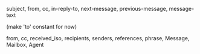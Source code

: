 subject, from, cc, in-reply-to, next-message, previous-message, message-text

(make 'to' constant for now)

from, cc, received_iso, recipients, senders, references, phrase, Message, Mailbox, Agent
